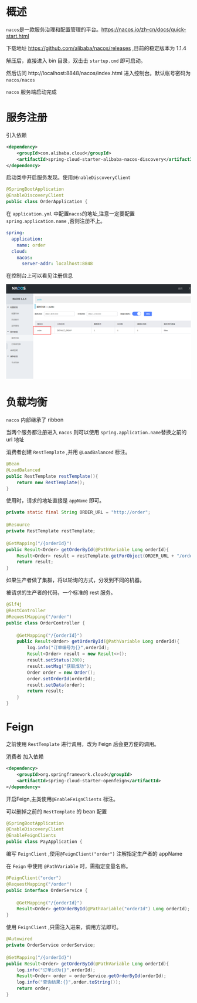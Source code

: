 # 概述

`nacos`是一款服务治理和配置管理的平台。https://nacos.io/zh-cn/docs/quick-start.html

下载地址 https://github.com/alibaba/nacos/releases ,目前的稳定版本为 1.1.4

解压后，直接进入 bin 目录，双击击 `startup.cmd` 即可启动。

然后访问 http://localhost:8848/nacos/index.html 进入控制台。默认帐号密码为 `nacos/nacos`

`nacos` 服务端启动完成

# 服务注册

引入依赖

```xml
<dependency>
    <groupId>com.alibaba.cloud</groupId>
    <artifactId>spring-cloud-starter-alibaba-nacos-discovery</artifactId>
</dependency>
```

启动类中开启服务发现。使用`@EnableDiscoveryClient`

```java
@SpringBootApplication
@EnableDiscoveryClient
public class OrderApplication {
```

在 `application.yml` 中配置`nacos`的地址,注意一定要配置 `spring.application.name` ,否则注册不上。

```yaml
spring:
  application:
    name: order
  cloud:
    nacos:
      server-addr: localhost:8848
```

在控制台上可以看见注册信息

![](img/ca01.png)



# 负载均衡

`nacos` 内部继承了 ribbon

当两个服务都注册进入 `nacos` 则可以使用 `spring.application.name`替换之前的 url 地址

消费者创建 `RestTemplate` ,并用 `@LoadBalanced` 标注。

```java
@Bean
@LoadBalanced
public RestTemplate restTemplate(){
    return new RestTemplate();
}
```

使用时，请求的地址直接是 `appName` 即可。

```java
private static final String ORDER_URL = "http://order";

@Resource
private RestTemplate restTemplate;

@GetMapping("/{orderId}")
public Result<Order> getOrderById(@PathVariable Long orderId){
    Result<Order> result = restTemplate.getForObject(ORDER_URL + "/order/" + orderId, Result.class);
    return result;
}
```

如果生产者做了集群，将以轮询的方式，分发到不同的机器。

被请求的生产者的代码，一个标准的 rest 服务。

```java
@Slf4j
@RestController
@RequestMapping("/order")
public class OrderController {

    @GetMapping("/{orderId}")
    public Result<Order> getOrderById(@PathVariable Long orderId){
        log.info("订单编号为{}",orderId);
        Result<Order> result = new Result<>();
        result.setStatus(200);
        result.setMsg("获取成功");
        Order order = new Order();
        order.setOrderId(orderId);
        result.setData(order);
        return result;
    }
}
```

# Feign

之前使用 `RestTemplate`  进行调用，改为 Feign 后会更方便的调用。

消费者 加入依赖

```xml
<dependency>
    <groupId>org.springframework.cloud</groupId>
    <artifactId>spring-cloud-starter-openfeign</artifactId>
</dependency>
```

开启Feign,主类使用`@EnableFeignClients` 标注。

可以删掉之前的 `RestTemplate` 的 bean 配置

```java
@SpringBootApplication
@EnableDiscoveryClient
@EnableFeignClients
public class PayApplication {
```

编写 `FeignClient` ,使用`@FeignClient("order")` 注解指定生产者的 appName

在 `Feign` 中使用 `@PathVariable` 时，需指定变量名称。

```java
@FeignClient("order")
@RequestMapping("/order")
public interface OrderService {

    @GetMapping("/{orderId}")
    Result<Order> getOrderById(@PathVariable("orderId") Long orderId);
}
```

使用 `FeignClient` ,只需注入进来，调用方法即可。

```java
@Autowired
private OrderService orderService;

@GetMapping("/{orderId}")
public Result<Order> getOrderById(@PathVariable Long orderId){
    log.info("订单id为{}",orderId);
    Result<Order> order = orderService.getOrderById(orderId);
    log.info("查询结果:{}",order.toString());
    return order;
}
```



